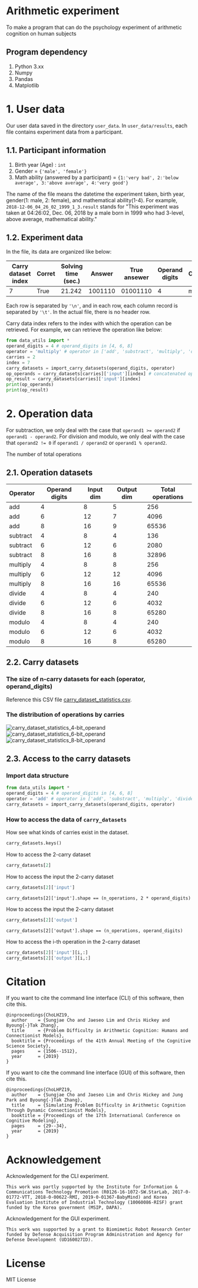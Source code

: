 # Arithmetic experiment
To make a program that can do the psychology experiment of arithmetic cognition on human subjects

## Program dependency
1. Python 3.xx
1. Numpy
1. Pandas
1. Matplotlib

# 1. User data

Our user data saved in the directory `user_data`. In `user_data/results`, each file contains experiment data from a participant.

## 1.1. Participant information
1. Birth year (Age) : `int`
1. Gender = `{'male', 'female'}`
1. Math ability (answered by a participant) = `{1:'very bad', 2:'below average', 3:'above average', 4:'very good'}`

The name of the file means the datetime the experiment taken, birth year, gender(1: male, 2: female), and mathematical ability(1-4). For example, `2018-12-06_04_26_02_1999_1_3.result` stands for "This experiment was taken at 04:26:02, Dec. 06, 2018 by a male born in 1999 who had 3-level, above average, mathematical ability."

## 1.2. Experiment data

In the file, its data are organized like below:

| Carry dataset index | Corret | Solving time (sec.) | Answer  | True ansewer | Operand digits | Operator | Carries |
|---------------------|--------|---------------------|---------|--------------|----------------|----------|---------|
| 7                   | True   | 21.242              | 1001110 | 01001110     | 4              | multiply | 2       |

Each row is separated by `'\n'`, and in each row, each column record is separated by `'\t'`. In the actual file, there is no header row.

Carry data index refers to the index with which the operation can be retrieved. For example, we can retrieve the operation like below:
```Python
from data_utils import *
operand_digits = 4 # operand_digits in [4, 6, 8]
operator = 'multiply' # operator in ['add', 'substract', 'multiply', 'divide', 'modulo']
carries = 2
index = 7
carry_datasets = import_carry_datasets(operand_digits, operator)
op_operands = carry_datasets[carries]['input'][index] # concatenated operands
op_result = carry_datasets[carries]['input'][index]
print(op_operands)
print(op_result)
```

# 2. Operation data

For subtraction, we only deal with the case that `operand1 >= operand2` if `operand1 - operand2`. For division and modulo,  we only deal with the case that `operand2 != 0` if `operand1 / operand2` or `operand1 % operand2`.

The number of total operations  

## 2.1. Operation datasets
| Operator | Operand digits | Input dim | Output dim | Total operations |
|----------|----------------|-----------|------------|------------------|
| add      | 4              | 8         | 5          | 256              |
| add      | 6              | 12        | 7          | 4096             |
| add      | 8              | 16        | 9          | 65536            |
| subtract | 4              | 8         | 4          | 136              |
| subtract | 6              | 12        | 6          | 2080             |
| subtract | 8              | 16        | 8          | 32896            |
| multiply | 4              | 8         | 8          | 256              |
| multiply | 6              | 12        | 12         | 4096             |
| multiply | 8              | 16        | 16         | 65536            |
| divide   | 4              | 8         | 4          | 240              |
| divide   | 6              | 12        | 6          | 4032             |
| divide   | 8              | 16        | 8          | 65280            |
| modulo   | 4              | 8         | 4          | 240              |
| modulo   | 6              | 12        | 6          | 4032             |
| modulo   | 8              | 16        | 8          | 65280            |

## 2.2. Carry datasets

### The size of n-carry datasets for each (operator, operand_digits)

Reference this CSV file [carry_dataset_statistics.csv](data/carry_dataset_statistics.csv).

### The distribution of operations by carries

![carry_dataset_statistics_4-bit_operand](plot_figures/carry_dataset_statistics/carry_dataset_statistics_4-digit_operand.png)
![carry_dataset_statistics_6-bit_operand](plot_figures/carry_dataset_statistics/carry_dataset_statistics_6-digit_operand.png)
![carry_dataset_statistics_8-bit_operand](plot_figures/carry_dataset_statistics/carry_dataset_statistics_8-digit_operand.png)

## 2.3. Access to the carry datasets

### Import data structure
```Python
from data_utils import *
operand_digits = 4 # operand_digits in [4, 6, 8]
operator = 'add' # operator in ['add', 'substract', 'multiply', 'divide', 'modulo']
carry_datasets = import_carry_datasets(operand_digits, operator)
```

### How to access the data of `carry_datasets`
How see what kinds of carries exist in the dataset.
```Python
carry_datasets.keys()
```

How to access the 2-carry dataset
```Python
carry_datasets[2]
```

How to access the input the 2-carry dataset
```Python
carry_datasets[2]['input']
```
`carry_datasets[2]['input'].shape == (n_operations, 2 * operand_digits)`

How to access the input the 2-carry dataset
```Python
carry_datasets[2]['output']
```
`carry_datasets[2]['output'].shape == (n_operations, operand_digits)`

How to access the i-th operation in the 2-carry dataset
```Python
carry_datasets[2]['input'][i,:]
carry_datasets[2]['output'][i,:]
```

# Citation

If you want to cite the command line interface (CLI) of this software, then cite this.

```
@inproceedings{ChoLHZ19,
  author    = {Sungjae Cho and Jaeseo Lim and Chris Hickey and Byoung{-}Tak Zhang},
  title     = {Problem Difficulty in Arithmetic Cognition: Humans and Connectionist Models},
  booktitle = {Proceedings of the 41th Annual Meeting of the Cognitive Science Society},
  pages     = {1506--1512},
  year      = {2019}
}
```

If you want to cite the command line interface (GUI) of this software, then cite this.
```
@inproceedings{ChoLHPZ19,
  author    = {Sungjae Cho and Jaeseo Lim and Chris Hickey and Jung Park and Byoung{-}Tak Zhang},
  title     = {Simulating Problem Difficulty in Arithmetic Cognition Through Dynamic Connectionist Models},
  booktitle = {Proceedings of the 17th International Conference on Cognitive Modeling},
  pages     = {29--34},
  year      = {2019}
}
```

# Acknowledgement

Acknowledgement for the CLI experiment.
```
This work was partly supported by the Institute for Information & Communications Technology Promotion (R0126-16-1072-SW.StarLab, 2017-0-01772-VTT, 2018-0-00622-RMI, 2019-0-01367-BabyMind) and Korea Evaluation Institute of Industrial Technology (10060086-RISF) grant funded by the Korea government (MSIP, DAPA).
```

Acknowledgement for the GUI experiment.
```
This work was supported by a grant to Biomimetic Robot Research Center funded by Defense Acquisition Program Administration and Agency for Defense Development (UD160027ID).
```

# License

MIT License
